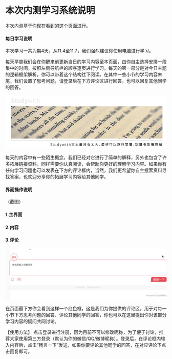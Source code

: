 # 本次内测学习系统说明

本次内测基于你现在看到的这个页面进行。

#### 每日学习说明

本次学习一共为期4天，从11.4至11.7，我们强烈建议你使用电脑进行学习。

每天早晨我们会在你醒来前更新当日的学习内容至本页面，由你自主选择安排一段集中的时间，按照左侧导航栏的顺序逐页进行学习。每天的第一部分是对今日主题的逻辑框架解析，你可以带着这个结构往下阅读。在其中一些小节的学习内容末尾，我们设置了思考问题，请登录后在下方评论区进行回答，也可以回复其他同学的回答。

![](/assets/2.jpg)

每天的内容中有一些陌生概念，我们已经对它进行了简单的解释，另外也包含了许多拓展链接资料，同样需要你认真阅读，会帮助你更好的理解学习内容。如果你有任何学习问题也可以发表在下方的评论框内，当然，我们更希望你自主搜索资料寻找答案，也欢迎分享你的拓展学习内容给其他同学。

#### 界面操作说明

（截图）

#### 1.主界面


#### 2.内容

#### 3.评论
![](/assets/commentjietu.png)

在页面最下方你会看到这样一个红色框，这是我们为你提供的评论区，用于对每一小节下方思考问题的回答、评论其他同学的回答，你也可以在这里提出你对该部分学习内容的疑问共同讨论。

【使用方法】
点击登录进行注册，因为目前不可以修改昵称，为了便于讨论，推荐大家使用第三方登录（默认为你的微信/QQ/微博昵称）。登录后，在评论框内输入内容后，点击“畅言一下”发送，如果你要评论其他同学的回答，在对应评论下点击回复即可。



